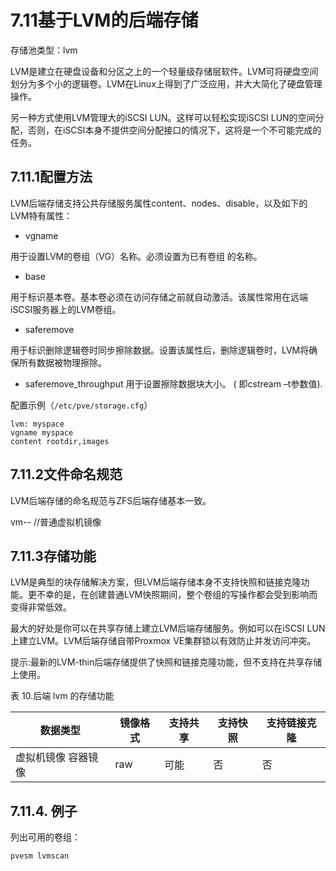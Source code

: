 # 7.11基于LVM的后端存储

存储池类型：lvm

LVM是建立在硬盘设备和分区之上的一个轻量级存储层软件。LVM可将硬盘空间划分为多个小的逻辑卷。LVM在Linux上得到了广泛应用，并大大简化了硬盘管理操作。

另一种方式使用LVM管理大的iSCSI LUN。这样可以轻松实现iSCSI LUN的空间分配，否则，在iSCSI本身不提供空间分配接口的情况下，这将是一个不可能完成的任务。

## 7.11.1配置方法

LVM后端存储支持公共存储服务属性content、nodes、disable，以及如下的LVM特有属性：

- vgname

用于设置LVM的卷组（VG）名称。必须设置为已有卷组
的名称。

- base

用于标识基本卷。基本卷必须在访问存储之前就自动激活。该属性常用在远端iSCSI服务器上的LVM卷组。

- saferemove

用于标识删除逻辑卷时同步擦除数据。设置该属性后，删除逻辑卷时，LVM将确保所有数据被物理擦除。

- saferemove_throughput
用于设置擦除数据块大小。 ( 即cstream –t参数值).

配置示例（`/etc/pve/storage.cfg`）

```
lvm: myspace
vgname myspace
content rootdir,images
```


## 7.11.2文件命名规范

LVM后端存储的命名规范与ZFS后端存储基本一致。

vm-<VMID>-<NAME> 	//普通虚拟机镜像

## 7.11.3存储功能

LVM是典型的块存储解决方案，但LVM后端存储本身不支持快照和链接克隆功能。更不幸的是，在创建普通LVM快照期间，整个卷组的写操作都会受到影响而变得非常低效。

最大的好处是你可以在共享存储上建立LVM后端存储服务。例如可以在iSCSI LUN上建立LVM。LVM后端存储自带Proxmox VE集群锁以有效防止并发访问冲突。

提示:最新的LVM-thin后端存储提供了快照和链接克隆功能，但不支持在共享存储上使用。


表 10.后端 lvm 的存储功能

|数据类型 |镜像格式 |支持共享| 支持快照 |支持链接克隆|
|-----|-----|-----|----|-----|
|虚拟机镜像 容器镜像 |raw |可能|否|否|

## 7.11.4. 例子
列出可用的卷组：

```
pvesm lvmscan
```
